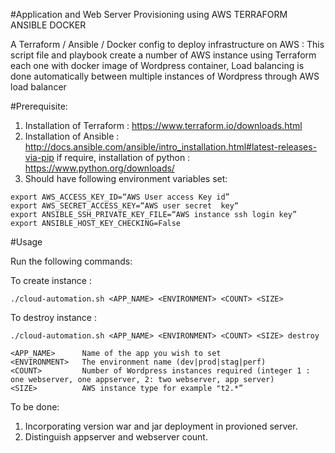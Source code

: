 #Application and Web Server Provisioning using AWS TERRAFORM ANSIBLE DOCKER

A Terraform / Ansible / Docker config to deploy infrastructure on AWS : This script file and playbook create a number of AWS instance using Terraform  each one with docker image of Wordpress container, Load balancing is done automatically between multiple instances of Wordpress through AWS load balancer

#Prerequisite:
1. Installation of Terraform :
https://www.terraform.io/downloads.html
2. Installation of Ansible :
http://docs.ansible.com/ansible/intro_installation.html#latest-releases-via-pip 
if require, installation of python : https://www.python.org/downloads/
3. Should have following environment variables set:

```
export AWS_ACCESS_KEY_ID=“AWS User access Key id”
export AWS_SECRET_ACCESS_KEY=“AWS user secret  key“
export ANSIBLE_SSH_PRIVATE_KEY_FILE=“AWS instance ssh login key”
export ANSIBLE_HOST_KEY_CHECKING=False
```

#Usage

Run the following commands:

To create instance :
```
./cloud-automation.sh <APP_NAME> <ENVIRONMENT> <COUNT> <SIZE>
```
To destroy instance :
```
./cloud-automation.sh <APP_NAME> <ENVIRONMENT> <COUNT> <SIZE> destroy
```

```
<APP_NAME>      Name of the app you wish to set
<ENVIRONMENT>   The environment name (dev|prod|stag|perf)
<COUNT>         Number of Wordpress instances required (integer 1 : one webserver, one appserver, 2: two webserver, app server)
<SIZE>          AWS instance type for example "t2.*”

```

To be done: 
1. Incorporating version war and jar deployment in provioned server.
2. Distinguish appserver and webserver count.
